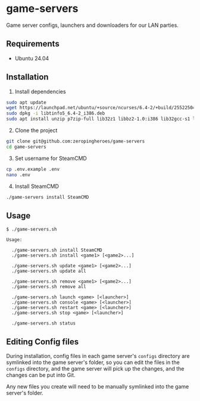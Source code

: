 # game-servers
Game server configs, launchers and downloaders for our LAN parties.

## Requirements

* Ubuntu 24.04

## Installation

1. Install dependencies

```bash
sudo apt update
wget https://launchpad.net/ubuntu/+source/ncurses/6.4-2/+build/25522504/+files/libtinfo5_6.4-2_i386.deb
sudo dpkg -i libtinfo5_6.4-2_i386.deb
sudo apt install unzip p7zip-full lib32z1 libbz2-1.0:i386 lib32gcc-s1 lib32stdc++6 libtinfo5:i386 libcurl3-gnutls:i386 libsdl2-2.0-0:i386
```

2. Clone the project

```bash
git clone git@github.com:zeropingheroes/game-servers
cd game-servers
```

3. Set username for SteamCMD

```bash
cp .env.example .env
nano .env
```

4. Install SteamCMD
```bash
./game-servers install SteamCMD
```

## Usage

    $ ./game-servers.sh

    Usage:

      ./game-servers.sh install SteamCMD
      ./game-servers.sh install <game1> [<game2>...]

      ./game-servers.sh update <game1> [<game2>...]
      ./game-servers.sh update all

      ./game-servers.sh remove <game1> [<game2>...]
      ./game-servers.sh remove all

      ./game-servers.sh launch <game> [<launcher>]
      ./game-servers.sh console <game> [<launcher>]
      ./game-servers.sh restart <game> [<launcher>]
      ./game-servers.sh stop <game> [<launcher>]

      ./game-servers.sh status
      
## Editing Config files

During installation, config files in each game server's `configs` directory are symlinked into the game server's folder, so you can edit the files in the `configs` directory, and the game server will pick up the changes, and the changes can be put into Git.

Any new files you create will need to be manually symlinked into the game server's folder.
